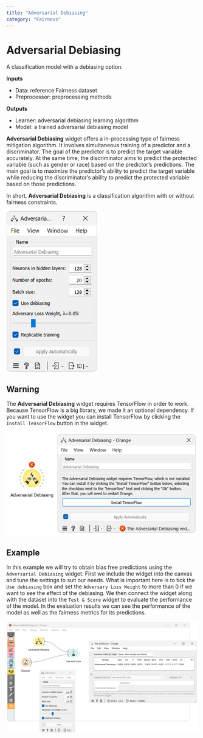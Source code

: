 ```yaml
---
title: "Adversarial Debiasing"
category: "Fairness"
---
```

Adversarial Debiasing
================
A classification model with a debiasing option.

**Inputs**

- Data: reference Fairness dataset
- Preprocessor: preprocessing methods

**Outputs**

- Learner: adversarial debiasing learning algorithm
- Model: a trained adversarial debiasing model

**Adversarial Debiasing** widget offers a in-processing type of fairness mitigation algorithm. It involves simultaneous training of a predictor and a discriminator. The goal of the predictor is to predict the target variable accurately. At the same time, the discriminator aims to predict the protected variable (such as gender or race) based on the predictor’s predictions. The main goal is to maximize the predictor’s ability to predict the target variable while reducing the discriminator’s ability to predict the protected variable based on those predictions.

In short, **Adversarial Debiasing** is a classification algorithm with or without fairness constraints.

![](/widget-catalog/fairness/images/adversarial-debiasing.png)

Warning
-------

The **Adversarial Debiasing** widget requires TensorFlow in order to work. Because TensorFlow is a big library, we made it an optional dependency. If you want to use the widget you can install TensorFlow by clicking the `Install TensorFlow` button in the widget.

![](/widget-catalog/fairness/images/adversarial-debiasing-no-tensorflow.png)

Example
-------

In this example we will try to obtain bias free predictions using the `Adversarial Debiasing` widget. First we include the widget into the canvas and tune the settings to suit our needs. What is important here is to tick the `Use debiasing` box and set the `Adversary Loss Weight` to more than 0 if we want to see the effect of the debiasing. We then connect the widget along with the dataset into the `Test & Score` widget to evaluate the performance of the model. In the evaluation results we can see the performance of the model as well as the fairness metrics for its predictions.

![](/widget-catalog/fairness/images/adversarial-debiasing-example.png)
